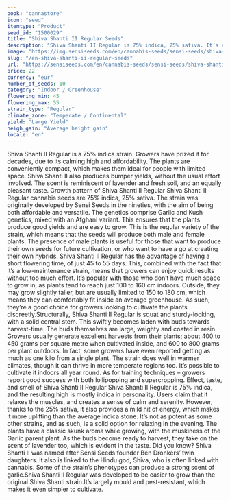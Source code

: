 ```yaml
---
book: "cannastore"
icon: "seed"
itemtype: "Product"
seed_id: "1500029"
title: "Shiva Shanti II Regular Seeds"
description: "Shiva Shanti II Regular is 75% indica, 25% sativa. It’s a compact, high-yielding plant, with a skunk aroma. The high is relaxing, with a hint of uplift."
image: "https://img.sensiseeds.com/en/cannabis-seeds/sensi-seeds/shiva-shanti-ii-image.png"
slug: "/en-shiva-shanti-ii-regular-seeds"
url: "https://sensiseeds.com/en/cannabis-seeds/sensi-seeds/shiva-shanti-ii?a_aid=cannastore"
price: 22
currency: "eur"
number_of_seeds: 10
category: "Indoor / Greenhouse"
flowering_min: 45
flowering_max: 55
strain_type: "Regular"
climate_zone: "Temperate / Continental"
yield: "Large Yield"
heigh_gain: "Average height gain"
locale: "en"
---
```

Shiva Shanti II Regular is a 75% indica strain. Growers have prized it for decades, due to its calming high and affordability. The plants are conveniently compact, which makes them ideal for people with limited space. Shiva Shanti II also produces bumper yields, without the usual effort involved. The scent is reminiscent of lavender and fresh soil, and an equally pleasant taste. Growth pattern of Shiva Shanti II Regular Shiva Shanti II Regular cannabis seeds are 75% indica, 25% sativa. The strain was originally developed by Sensi Seeds in the nineties, with the aim of being both affordable and versatile. The genetics comprise Garlic and Kush genetics, mixed with an Afghani variant. This ensures that the plants produce good yields and are easy to grow. This is the regular variety of the strain, which means that the seeds will produce both male and female plants. The presence of male plants is useful for those that want to produce their own seeds for future cultivation, or who want to have a go at creating their own hybrids. Shiva Shanti II Regular has the advantage of having a short flowering time, of just 45 to 55 days. This, combined with the fact that it’s a low-maintenance strain, means that growers can enjoy quick results without too much effort. It’s popular with those who don’t have much space to grow in, as plants tend to reach just 100 to 160 cm indoors. Outside, they may grow slightly taller, but are usually limited to 150 to 180 cm, which means they can comfortably fit inside an average greenhouse. As such, they’re a good choice for growers looking to cultivate the plants discreetly.Structurally, Shiva Shanti II Regular is squat and sturdy-looking, with a solid central stem. This swiftly becomes laden with buds towards harvest-time. The buds themselves are large, weighty and coated in resin. Growers usually generate excellent harvests from their plants; about 400 to 450 grams per square metre when cultivated inside, and 600 to 800 grams per plant outdoors. In fact, some growers have even reported getting as much as one kilo from a single plant. The strain does well in warmer climates, though it can thrive in more temperate regions too. It’s possible to cultivate it indoors all year round. As for training techniques – growers report good success with both lollipopping and supercropping. Effect, taste, and smell of Shiva Shanti II Regular Shiva Shanti II Regular is 75% indica, and the resulting high is mostly indica in personality. Users claim that it relaxes the muscles, and creates a sense of calm and serenity. However, thanks to the 25% sativa, it also provides a mild hit of energy, which makes it more uplifting than the average indica stone. It’s not as potent as some other strains, and as such, is a solid option for relaxing in the evening. The plants have a classic skunk aroma while growing, with the muskiness of the Garlic parent plant. As the buds become ready to harvest, they take on the scent of lavender too, which is evident in the taste. Did you know? Shiva Shanti II was named after Sensi Seeds founder Ben Dronkers’ twin daughters. It also is linked to the Hindu god, Shiva, who is often linked with cannabis. Some of the strain’s phenotypes can produce a strong scent of garlic.Shiva Shanti II Regular was developed to be easier to grow than the original Shiva Shanti strain.It’s largely mould and pest-resistant, which makes it even simpler to cultivate.
